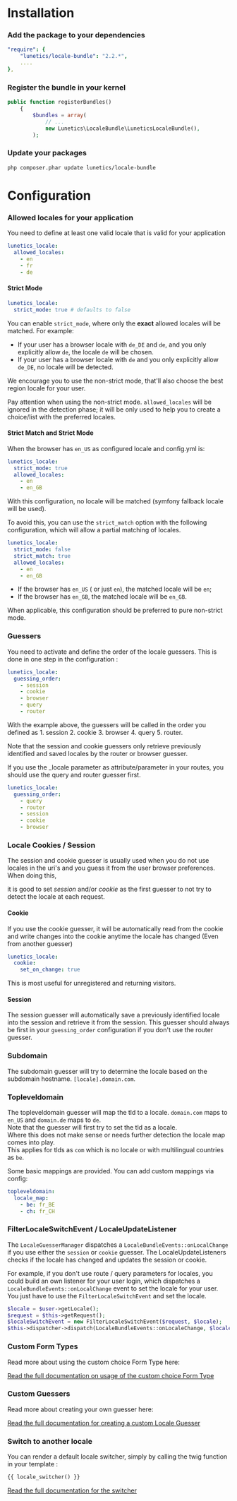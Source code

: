 # Installation

### Add the package to your dependencies

``` yaml
"require": {
    "lunetics/locale-bundle": "2.2.*",
    ....
},
```

### Register the bundle in your kernel

``` php
public function registerBundles()
    {
        $bundles = array(
            // ...
            new Lunetics\LocaleBundle\LuneticsLocaleBundle(),
        );
```

### Update your packages

```
php composer.phar update lunetics/locale-bundle
```

# Configuration

### Allowed locales for your application

You need to define at least one valid locale that is valid for your application

``` yaml
lunetics_locale:
  allowed_locales:
    - en
    - fr
    - de
```

#### Strict Mode

``` yaml
lunetics_locale:
  strict_mode: true # defaults to false
```
You can enable `strict_mode`, where only the **exact** allowed locales will be matched. For example:

* If your user has a browser locale with `de_DE` and `de`, and you only explicitly allow `de`, the locale `de` will be chosen.
* If your user has a browser locale with `de` and you only explicitly allow `de_DE`, no locale will be detected.

We encourage you to use the non-strict mode, that'll also choose the best region locale for your user.

Pay attention when using the non-strict mode. `allowed_locales` will be ignored in the detection phase;
it will be only used to help you to create a choice/list with the preferred locales.

#### Strict Match and Strict Mode

When the browser has `en_US` as configured locale and config.yml is:

```yaml
lunetics_locale:
  strict_mode: true
  allowed_locales:
    - en
    - en_GB
```
With this configuration, no locale will be matched (symfony fallback locale will be used).

To avoid this, you can use the `strict_match` option with the following configuration, which will allow a partial matching of locales.


```yaml
lunetics_locale:
  strict_mode: false
  strict_match: true
  allowed_locales:
    - en
    - en_GB
```

- If the browser has `en_US` ( or just `en`), the matched locale will be `en`;
- If the browser has `en_GB`, the matched locale will be `en_GB`.

When applicable, this configuration should be preferred to pure non-strict mode.

### Guessers

You need to activate and define the order of the locale guessers. This is done in one step in the configuration :

``` yaml
lunetics_locale:
  guessing_order:
    - session
    - cookie
    - browser
    - query
    - router
```
With the example above, the guessers will be called in the order you defined as 1. session 2. cookie 3. browser 4. query 5. router.

Note that the session and cookie guessers only retrieve previously identified and saved locales by the router or browser guesser.

If you use the _locale parameter as attribute/parameter in your routes, you should use the query and router guesser first.

``` yaml
lunetics_locale:
  guessing_order:
    - query
    - router
    - session
    - cookie
    - browser
```

### Locale Cookies / Session 

The session and cookie guesser is usually used when you do not use locales in the uri's and you guess it from the user browser preferences. When doing this,

 it is good to set *session* and/or *cookie* as the first guesser to not try to detect the locale at each request.

#### Cookie
If you use the cookie guesser, it will be automatically read from the cookie and write changes into the cookie anytime the locale has changed (Even from another guesser)

``` yaml
lunetics_locale:
  cookie:
    set_on_change: true
```
This is most useful for unregistered and returning visitors.

#### Session

The session guesser will automatically save a previously identified locale into the session and retrieve it from the session. This guesser should always be first in your `guessing_order` configuration if you don't use the router guesser.

### Subdomain

The subdomain guesser will try to determine the locale based on the subdomain hostname. `[locale].domain.com`.

### Topleveldomain

The topleveldomain guesser will map the tld to a locale. `domain.com` maps to `en_US` and `domain.de` maps to `de`.  
Note that the guesser will first try to set the tld as a locale.  
Where this does not make sense or needs further detection the locale map comes into play.  
This applies for tlds as `com` which is no locale or with multilingual countries as `be`.  

Some basic mappings are provided. You can add custom mappings via config:

``` yaml
topleveldomain:
  locale_map:
    - be: fr_BE
    - ch: fr_CH
```

### FilterLocaleSwitchEvent / LocaleUpdateListener
The `LocaleGuesserManager` dispatches a `LocaleBundleEvents::onLocalChange` if you use either the `session` or `cookie` guesser. The LocaleUpdateListeners checks if the locale has changed and updates the session or cookie.


For example, if you don't use route / query parameters for locales, you could build an own listener for your user login, which dispatches a `LocaleBundleEvents::onLocalChange` event to set the locale for your user. You just have to use the `FilterLocaleSwitchEvent` and set the locale.

``` php
$locale = $user->getLocale();
$request = $this->getRequest();
$localeSwitchEvent = new FilterLocaleSwitchEvent($request, $locale);
$this->dispatcher->dispatch(LocaleBundleEvents::onLocaleChange, $localeSwitchEvent);
```
### Custom Form Types

Read more about using the custom choice Form Type here:

[Read the full documentation on usage of the custom choice Form Type](forms.md)

### Custom Guessers

Read more about creating your own guesser here:

[Read the full documentation for creating a custom Locale Guesser](guesser.md)

### Switch to another locale

You can render a default locale switcher, simply by calling the twig function in your template :

``` html
{{ locale_switcher() }}
```

[Read the full documentation for the switcher](switcher.md)
